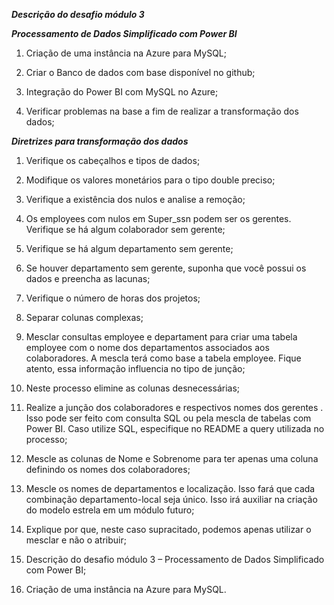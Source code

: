 ***Descrição do desafio módulo 3*** 

***Processamento de Dados Simplificado com Power BI***

1. Criação de uma instância na Azure para MySQL;

2. Criar o Banco de dados com base disponível no github;

3. Integração do Power BI com MySQL no Azure;

4. Verificar problemas na base a fim de realizar a transformação dos dados;


***Diretrizes para transformação dos dados***

1. Verifique os cabeçalhos e tipos de dados;

2. Modifique os valores monetários para o tipo double preciso;

3. Verifique a existência dos nulos e analise a remoção;

4. Os employees com nulos em Super_ssn podem ser os gerentes. Verifique se há algum colaborador sem gerente;

5. Verifique se há algum departamento sem gerente;

6. Se houver departamento sem gerente, suponha que você possui os dados e preencha as lacunas;

7. Verifique o número de horas dos projetos;

8. Separar colunas complexas;

9. Mesclar consultas employee e departament para criar uma tabela employee com o nome dos departamentos associados aos colaboradores. A mescla terá como base a tabela employee. Fique atento, essa informação influencia no tipo de junção;

10. Neste processo elimine as colunas desnecessárias;

11. Realize a junção dos colaboradores e respectivos nomes dos gerentes . Isso pode ser feito com consulta SQL ou pela mescla de tabelas com Power BI. Caso utilize SQL, especifique no README a query utilizada no processo;

12. Mescle as colunas de Nome e Sobrenome para ter apenas uma coluna definindo os nomes dos colaboradores;

13. Mescle os nomes de departamentos e localização. Isso fará que cada combinação departamento-local seja único. Isso irá auxiliar na criação do modelo estrela em um módulo futuro;

14. Explique por que, neste caso supracitado, podemos apenas utilizar o mesclar e não o atribuir;


15. Descrição do desafio módulo 3 – Processamento de Dados Simplificado com Power BI;

16. Criação de uma instância na Azure para MySQL.

